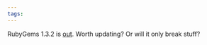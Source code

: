 ```yaml
---
tags: 
---
```


RubyGems 1.3.2 is [out](http://rubyforge.org/frs/shownotes.php?release_id=33411). Worth updating? Or will it only break stuff?
